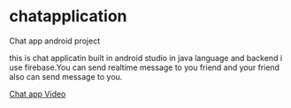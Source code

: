 # chatapplication
Chat app android project

this is chat applicatin built in android studio in java language and backend i use firebase.You can send realtime message to
you friend and your friend also can send message to you. 

[Chat app Video](https://youtu.be/aZImunn2p6M?si=udJCWvLnNaGmyECx) 

